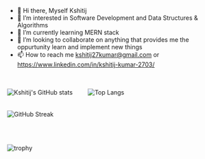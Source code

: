 - 👋 Hi there, Myself Kshitij
- 👀 I’m interested in Software Development and Data Structures & Algorithms
- 🌱 I’m currently learning MERN stack
- 💞️ I’m looking to collaborate on anything that provides me the oppurtunity learn and implement new things
- 📫 How to reach me kshitij27kumar@gmail.com or https://www.linkedin.com/in/kshitij-kumar-2703/


<br><br>
![Kshitij's GitHub stats](https://github-readme-stats.vercel.app/api?username=Kshitij27Kumar&count_private=true&theme=tokyonight)<!--(https://github.com/anuraghazra/github-readme-stats)-->  &nbsp;&nbsp;&nbsp;&nbsp;&nbsp;&nbsp;&nbsp;  ![Top Langs](https://github-readme-stats.vercel.app/api/top-langs/?username=Kshitij27Kumar&layout=compact&count_private=true&theme=tokyonight)<!--(https://github.com/anuraghazra/github-readme-stats) -->
<br>
<br><br>
![GitHub Streak](https://streak-stats.demolab.com/?user=Kshitij27Kumar&theme=tokyonight&count_private=true) <!--(https://git.io/streak-stats)-->

<!---
Kshitij27Kumar/Kshitij27Kumar is a ✨ special ✨ repository because its `README.md` (this file) appears on your GitHub profile.
You can click the Preview link to take a look at your changes.
--->
<!--
<br><br>
[![Top Langs](https://github-readme-stats.vercel.app/api/top-langs/?username=Kshitij27Kumar&layout=compact&theme=tokyonight)](https://github.com/anuraghazra/github-readme-stats)
-->
<br><br>

![trophy](https://github-profile-trophy.vercel.app/?username=Kshitij27Kumar&theme=monokai&count_private=true)<!--(https://github.com/ryo-ma/github-profile-trophy)-->
